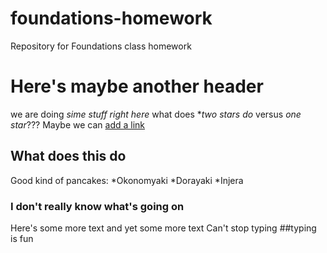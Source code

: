 # foundations-homework
Repository for Foundations class homework
# Here's maybe another header
we are doing *sime stuff right here*
what does **two stars do* versus *one star*???
Maybe we can [add a link](www.google.com)
## What does this do
Good kind of pancakes:
*Okonomyaki
*Dorayaki
*Injera
### I don't really know what's going on
Here's some more text
and yet some more text
Can't stop typing
##typing is fun
